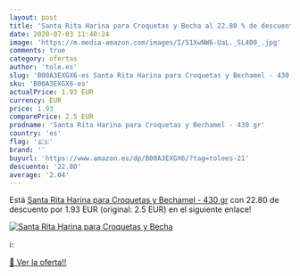 ```yaml
---
layout: post
title: 'Santa Rita Harina para Croquetas y Becha al 22.80 % de descuento'
date: 2020-07-03 11:40:24
image: 'https://m.media-amazon.com/images/I/51XwNW6-UaL._SL400_.jpg'
comments: true
category: ofertas
author: 'tole.es'
slug: 'B00A3EXGX6-es Santa Rita Harina para Croquetas y Bechamel - 430 gr'
sku: 'B00A3EXGX6-es'
actualPrice: 1.93 EUR
currency: EUR
price: 1.93
comparePrice: 2.5 EUR
prodname: 'Santa Rita Harina para Croquetas y Bechamel - 430 gr'
country: 'es'
flag: '🇪🇸'
brand: ''
buyurl: 'https://www.amazon.es/dp/B00A3EXGX6/?tag=tolees-21'
descuento: '22.80'
average: '2.04'
---
```


Está [Santa Rita Harina para Croquetas y Bechamel - 430 gr](https://www.amazon.es/dp/B00A3EXGX6/?tag=tolees-21) con 22.80 de descuento por 1.93 EUR (original: 2.5 EUR) en el siguiente enlace!

[![Santa Rita Harina para Croquetas y Becha](https://m.media-amazon.com/images/I/51XwNW6-UaL._SL400_.jpg)](https://www.amazon.es/dp/B00A3EXGX6/?tag=tolees-21)

ℹ️:


[🛒 Ver la oferta!!](https://www.amazon.es/dp/B00A3EXGX6/?tag=tolees-21)
